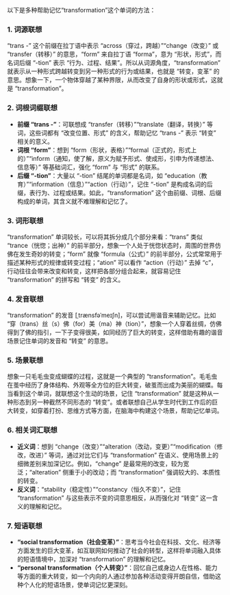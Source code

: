 以下是多种帮助记忆“transformation”这个单词的方法：

### 1. 词源联想
 “trans -” 这个前缀在拉丁语中表示 “across（穿过，跨越）”“change（改变）” 或 “transfer（转移）” 的意思，“form” 来自拉丁语 “forma”，意为 “形状，形式”，而名词后缀 “-tion” 表示 “行为、过程、结果”。所以从词源角度，“transformation” 就表示从一种形式跨越转变到另一种形式的行为或结果，也就是 “转变，变革” 的意思。想象一下，一个物体穿越了某种界限，从而改变了自身的形状或形式，这就是 “transformation”。

### 2. 词根词缀联想
 - **前缀 “trans -”**：可联想成 “transfer（转移）”“translate（翻译，转换）” 等词，这些词都有 “改变位置、形式” 的含义，帮助记忆 “trans -” 表示 “转变” 相关的意义。
 - **词根 “form”**：想到 “form（形状，表格）”“formal（正式的，形式上的）”“inform（通知，使了解，原义为赋予形式、使成形，引申为传递想法、信息等）” 等基础词汇，强化 “form” 与 “形式” 的联系。
 - **后缀 “-tion”**：大量以 “-tion” 结尾的单词都是名词，如 “education（教育）”“information（信息）”“action（行动）”，记住 “-tion” 是构成名词的后缀，表行为、过程或结果。如此，“transformation” 这个由前缀、词根、后缀构成的单词，其含义就不难理解和记忆了。

### 3. 词形联想
“transformation” 单词较长，可以将其拆分成几个部分来看：“trans” 类似 “trance（恍惚；出神）” 的前半部分，想象一个人处于恍惚状态时，周围的世界仿佛在发生奇妙的转变；“form” 就像 “formula（公式）” 的前半部分，公式常常用于描述某种形式的规律或转变过程；“ation” 可以看作 “action（行动）” 去掉 “c”，行动往往会带来改变和转变，这样把各部分组合起来，就容易记住 “transformation” 的拼写和 “转变” 的含义。

### 4. 发音联想
“transformation” 的发音 [ˌtrænsfəˈmeɪʃn]，可以尝试用谐音来辅助记忆。比如 “穿（trans）丝（s）佛（for）美（ma）神（tion）”，想象一个人穿着丝绸，仿佛得到了佛的指引，一下子变得很美，如同经历了巨大的转变，这样借助有趣的谐音场景记住单词的发音和 “转变” 的意思。

### 5. 场景联想
想象一只毛毛虫变成蝴蝶的过程，这就是一个典型的 “transformation”。毛毛虫在茧中经历了身体结构、外观等全方位的巨大转变，破茧而出成为美丽的蝴蝶。每当看到这个单词，就联想这个生动的场景，记住 “transformation” 就是这种从一种形态到另一种截然不同形态的 “转变”。或者联想自己从学生时代到工作后的巨大转变，如穿着打扮、思维方式等方面，在脑海中构建这个场景，帮助记忆单词。

### 6. 相关词汇联想
 - **近义词**：想到 “change（改变）”“alteration（改动，变更）”“modification（修改，改进）” 等词，通过对比它们与 “transformation” 在语义、使用场景上的细微差别来加深记忆。例如，“change” 是最常用的改变，较为宽泛；“alteration” 侧重于小的改动；而 “transformation” 强调较大的、本质性的转变。
 - **反义词**：“stability（稳定性）”“constancy（恒久不变）”，记住 “transformation” 与这些表示不变的词意思相反，从而强化对 “转变” 这一含义的理解和记忆。

### 7. 短语联想
 - **“social transformation（社会变革）”**：思考当今社会在科技、文化、经济等方面发生的巨大变革，如互联网如何推动了社会的转型，这样将单词融入具体的短语情境中，加深对 “transformation” 的理解和记忆。
 - **“personal transformation（个人转变）”**：回忆自己或身边人在性格、能力等方面的重大转变，如一个内向的人通过参加各种活动变得开朗自信，借助这种个人化的短语场景，使单词记忆更深刻。 